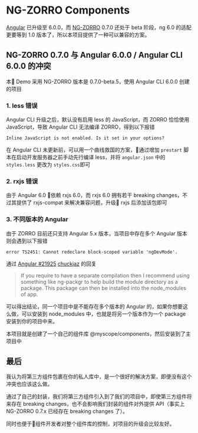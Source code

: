 # NG-ZORRO Components

[Angular](https://github.com/angular/angular) 已升级至 6.0.0，而 [NG-ZORRO](https://github.com/NG-ZORRO/ng-zorro-antd) 0.7.0 还处于 beta 阶段，ng 6.0 的适配更要等到 1.0 版本了，所以本项目提供了一种可以兼容的方案。

## NG-ZORRO 0.7.0 与 Angular 6.0.0 / Angular CLI 6.0.0 的冲突

本 Demo 采用 NG-ZORRO 版本是 0.7.0-beta.5，使用 Angular CLI 6.0.0 创建的项目

### 1. less 错误

Angular CLI 升级之后，默认没有启用 less 的 JavaScript，而 ZORRO 恰恰使用 JavaScript，导致 Angular CLI 无法编译 ZORRO，得到以下报错

```
Inline JavaScript is not enabled. Is it set in your options?
```

在 Angular CLI 未更新前，可以用一个曲线救国的方案，通过增加 `prestart` 脚本在启动开发服务器之前手动先行编译 less，并将 `angular.json` 中的 `styles.less` 更改为 `styles.css`即可

### 2. rxjs 错误

由于 Angular 6.0 依赖 rxjs 6.0，而 rxjs 6.0 拥有若干 breaking changes，不过其提供了 rxjs-compat 来解决兼容问题，升级 rxjs 后添加该包即可


### 3. 不同版本的 Angular

由于 ZORRO 目前还只支持 Angular 5.x 版本，当项目中存在多个 Angular 版本则会遇到以下报错

```
error TS2451: Cannot redeclare block-scoped variable 'ngDevMode'.
```

通过 [Angular #21925](https://github.com/angular/angular/issues/21925) [chuckjaz](https://github.com/chuckjaz) 的回复

> If you require to have a separate compilation then I recommend using something like ng-packgr to help build the module directory as a package. This package can then be installed into the node_modules of app.

可以得出结论，同一个项目中是不能存在多个版本的 Angular 的，如果你想要这么做，可以安装到 node_modules 中，也就是将另一个版本作为一个 package 安装到你的项目中来。

本项目就是创建了一个自己的组件库 @myscope/components，然后安装到了主项目中


## 最后

我认为将第三方组件包裹在你的私人库中，是一个很好的解决方案，即便没有这个冲突也应该这么做。

通过了自己的封装，我们将第三方组件引入到了我们的项目中，即使第三方组件将来存在 breaking changes，也不会影响我们封装的组件对外提供 API（事实上 NG-ZORRO 0.7.x 已经存在 breaking changes 了）。

同时也便于组件开发者对整个组件库的控制，对项目的升级会比较友好。